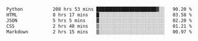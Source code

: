 <!--START_SECTION:waka-->

```txt
Python           208 hrs 53 mins ██████████████████████▓░░   90.20 %
HTML             8 hrs 17 mins   █░░░░░░░░░░░░░░░░░░░░░░░░   03.58 %
JSON             5 hrs 5 mins    ▓░░░░░░░░░░░░░░░░░░░░░░░░   02.20 %
CSS              2 hrs 48 mins   ▒░░░░░░░░░░░░░░░░░░░░░░░░   01.21 %
Markdown         2 hrs 15 mins   ▒░░░░░░░░░░░░░░░░░░░░░░░░   00.97 %
```

<!--END_SECTION:waka-->
